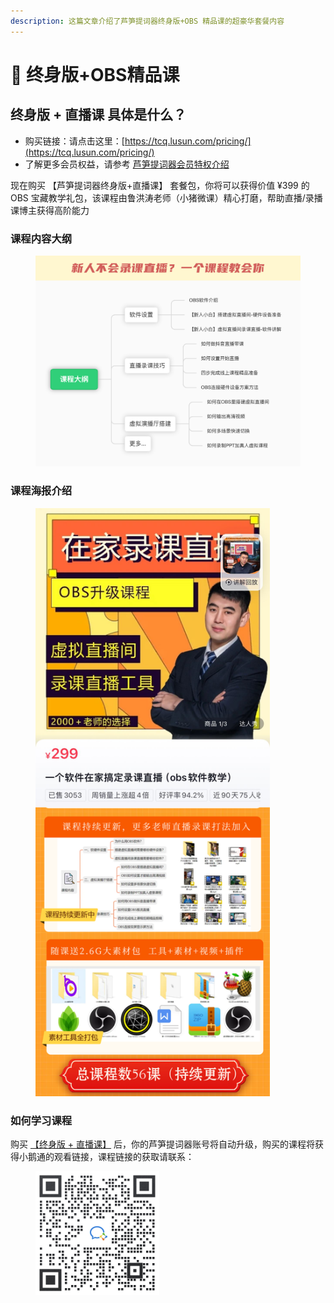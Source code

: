 ```yaml
---
description: 这篇文章介绍了芦笋提词器终身版+OBS 精品课的超豪华套餐内容
---
```


# 🫡 终身版+OBS精品课

## 终身版 + 直播课 具体是什么？

* 购买链接：请点击这里：[https://tcq.lusun.com/pricing/](https://tcq.lusun.com/pricing/)
* 了解更多会员权益，请参考 [芦笋提词器会员特权介绍](../basic/vip.md)

现在购买 【芦笋提词器终身版+直播课】 套餐包，你将可以获得价值 ¥399 的 OBS 宝藏教学礼包，该课程由鲁洪涛老师（小猪微课）精心打磨，帮助直播/录播课博主获得高阶能力

### 课程内容大纲

<figure><img src="../.gitbook/assets/xzwk5.png" alt=""><figcaption></figcaption></figure>

### 课程海报介绍

<figure><img src="../.gitbook/assets/xzwk6.png" alt="" width="375"><figcaption></figcaption></figure>

### 如何学习课程

购买 [【终身版 + 直播课】](https://tcq.lusun.com/pricing/) 后，你的芦笋提词器账号将自动升级，购买的课程将获得小鹅通的观看链接，课程链接的获取请联系：

<figure><img src="../.gitbook/assets/xiaoxiao.jpeg" alt="" width="198"><figcaption></figcaption></figure>
